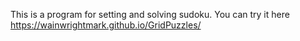 This is a program for setting and solving sudoku.
You can try it here https://wainwrightmark.github.io/GridPuzzles/